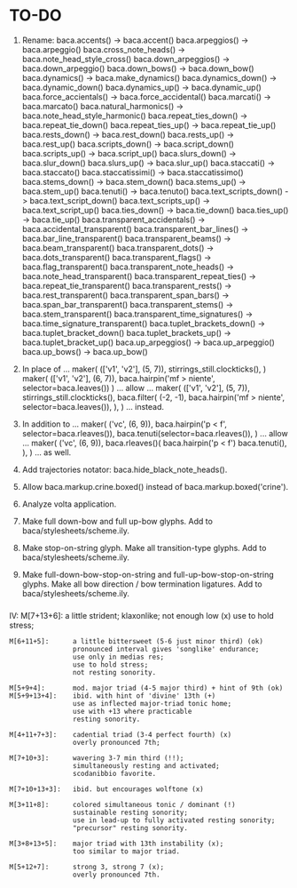 TO-DO
=====

1.  Rename:
    baca.accents() -> baca.accent()
    baca.arpeggios() -> baca.arpeggio()
    baca.cross_note_heads() -> baca.note_head_style_cross()
    baca.down_arpeggios() -> baca.down_arpeggio()
    baca.down_bows() -> baca.down_bow()
    baca.dynamics() -> baca.make_dynamics()
    baca.dynamics_down() -> baca.dynamic_down()
    baca.dynamics_up() -> baca.dynamic_up()
    baca.force_accientals() -> baca.force_accidental()
    baca.marcati() -> baca.marcato()
    baca.natural_harmonics() -> baca.note_head_style_harmonic()
    baca.repeat_ties_down() -> baca.repeat_tie_down()
    baca.repeat_ties_up() -> baca.repeat_tie_up()
    baca.rests_down() -> baca.rest_down()
    baca.rests_up() -> baca.rest_up()
    baca.scripts_down() -> baca.script_down()
    baca.scripts_up() -> baca.script_up()
    baca.slurs_down() -> baca.slur_down()
    baca.slurs_up() -> baca.slur_up()
    baca.staccati() -> baca.staccato()
    baca.staccatissimi() -> baca.staccatissimo()
    baca.stems_down() -> baca.stem_down()
    baca.stems_up() -> baca.stem_up()
    baca.tenuti() -> baca.tenuto()
    baca.text_scripts_down() -> baca.text_script_down()
    baca.text_scripts_up() -> baca.text_script_up()
    baca.ties_down() -> baca.tie_down()
    baca.ties_up() -> baca.tie_up()
    baca.transparent_accidentals() -> baca.accidental_transparent()
    baca.transparent_bar_lines() -> baca.bar_line_transparent()
    baca.transparent_beams() ->  baca.beam_transparent()
    baca.transparent_dots() -> baca.dots_transparent()
    baca.transparent_flags() -> baca.flag_transparent()
    baca.transparent_note_heads() -> baca.note_head_transparent()
    baca.transparent_repeat_ties() -> baca.repeat_tie_transparent()
    baca.transparent_rests() -> baca.rest_transparent()
    baca.transparent_span_bars() -> baca.span_bar_transparent()
    baca.transparent_stems() -> baca.stem_transparent()
    baca.transparent_time_signatures() -> baca.time_signature_transparent()
    baca.tuplet_brackets_down() -> baca.tuplet_bracket_down()
    baca.tuplet_brackets_up() -> baca.tuplet_bracket_up()
    baca.up_arpeggios() -> baca.up_arpeggio()
    baca.up_bows() -> baca.up_bow()

2.  In place of ...
        maker(
            (['v1', 'v2'], (5, 7)),
            stirrings_still.clockticks(),
            )
        maker(
            (['v1', 'v2'], (6, 7)),
            baca.hairpin('mf > niente', selector=baca.leaves()) 
            )
    ... allow ...
        maker(
            (['v1', 'v2'], (5, 7)),
            stirrings_still.clockticks(),
            baca.filter(
                (-2, -1), 
                baca.hairpin('mf > niente', selector=baca.leaves()),
                ),
            )
    ... instead.

3.  In addition to ...
        maker(
            ('vc', (6, 9)),
            baca.hairpin('p < f', selector=baca.rleaves()),
            baca.tenuti(selector=baca.rleaves()),
            )
    ... allow ...
        maker(
            ('vc', (6, 9)),
            baca.rleaves()(
                baca.hairpin('p < f')
                baca.tenuti(),
                ),
            )
    ... as well.

4.  Add trajectories notator:
    baca.hide_black_note_heads().

5.  Allow baca.markup.crine.boxed() instead of baca.markup.boxed('crine').

6.  Analyze volta application.

7.  Make full down-bow and full up-bow glyphs.
    Add to baca/stylesheets/scheme.ily.

8.  Make stop-on-string glyph.
    Make all transition-type glyphs.
    Add to baca/stylesheets/scheme.ily.

9.  Make full-down-bow-stop-on-string and full-up-bow-stop-on-string glyphs.
    Make all bow direction / bow termination ligatures.
    Add to baca/stylesheets/scheme.ily.

###

IV:
    M[7+13+6]:      a little strident; klaxonlike; not enough low (x)
                    use to hold stress;

    M[6+11+5]:      a little bittersweet (5-6 just minor third) (ok)
                    pronounced interval gives 'songlike' endurance;
                    use only in medias res;
                    use to hold stress;
                    not resting sonority.

    M[5+9+4]:       mod. major triad (4-5 major third) + hint of 9th (ok)
    M[5+9+13+4]:    ibid. with hint of 'divine' 13th (+)
                    use as inflected major-triad tonic home;
                    use with +13 where practicable
                    resting sonority.

    M[4+11+7+3]:    cadential triad (3-4 perfect fourth) (x)
                    overly pronounced 7th;

    M[7+10+3]:      wavering 3-7 min third (!!);
                    simultaneously resting and activated;
                    scodanibbio favorite.

    M[7+10+13+3]:   ibid. but encourages wolftone (x)

    M[3+11+8]:      colored simultaneous tonic / dominant (!)
                    sustainable resting sonority;
                    use in lead-up to fully activated resting sonority;
                    "precursor" resting sonority.

    M[3+8+13+5]:    major triad with 13th instability (x);
                    too similar to major triad.

    M[5+12+7]:      strong 3, strong 7 (x);
                    overly pronounced 7th.
